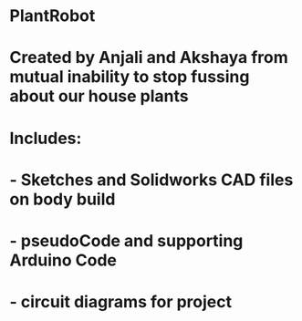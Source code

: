 # PlantRobot
# Created by Anjali and Akshaya from mutual inability to stop fussing about our house plants
# Includes: 
#   - Sketches and Solidworks CAD files on body build
#   - pseudoCode and supporting Arduino Code
#   - circuit diagrams for project

